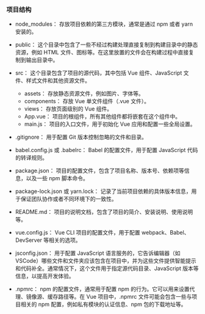 ### 项目结构

- node_modules： 存放项目依赖的第三方模块，通常是通过 npm 或者 yarn 安装的。
- public： 这个目录中包含了一些不经过构建处理直接复制到构建目录中的静态资源，例如 HTML 文件、图标等。在这里放置的文件会在构建过程中直接复制到输出目录中。
- src： 这个目录包含了项目的源代码，其中包括 Vue 组件、JavaScript 文件、样式文件和其他资源文件。
  - assets： 存放静态资源文件，例如图片、字体等。
  - components： 存放 Vue 单文件组件（.vue 文件）。
  - views： 存放页面级别的 Vue 组件。
  - App.vue： 项目的根组件，所有其他组件都将嵌套在这个组件中。
  - main.js： 项目的入口文件，用于初始化 Vue 应用和配置一些全局设置。

- .gitignore： 用于配置 Git 版本控制忽略的文件和目录。

- babel.config.js 或 .babelrc： Babel 的配置文件，用于配置 JavaScript 代码的转译规则。

- package.json： 项目的配置文件，包含了项目名称、版本号、依赖项等信息，以及一些 npm 脚本命令。

- package-lock.json 或 yarn.lock： 记录了当前项目依赖的具体版本信息，用于保证团队协作或者不同环境下的一致性。

- README.md： 项目的说明文档，包含了项目的简介、安装说明、使用说明等。

- vue.config.js： Vue CLI 项目的配置文件，用于配置 webpack、Babel、DevServer 等相关的选项。

- jsconfig.json： 用于配置 JavaScript 语言服务的，它告诉编辑器（如 VSCode）哪些文件和文件夹应该包含在项目中，并为这些文件提供智能提示和代码补全。通常情况下，这个文件用于指定源代码目录、JavaScript 版本等信息，以提高开发体验。

- .npmrc： npm 的配置文件，通常用于配置 npm 的行为。它可以用来设置代理、镜像源、缓存路径等。在 Vue 项目中，.npmrc 文件可能会包含一些与项目相关的 npm 配置，例如私有模块的认证信息、npm 包的下载地址等。
